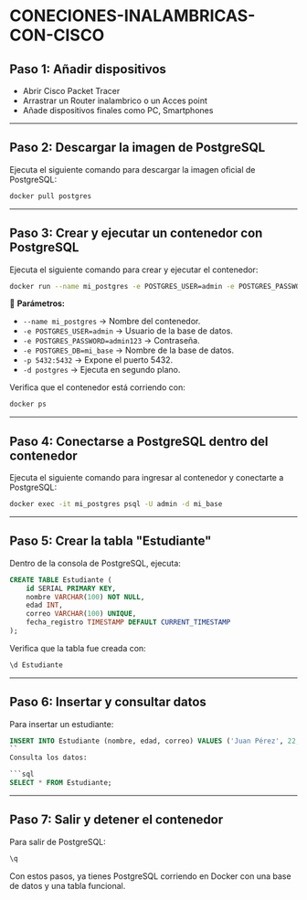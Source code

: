 # CONECIONES-INALAMBRICAS-CON-CISCO
## **Paso 1: Añadir dispositivos**
-  Abrir Cisco Packet Tracer
- Arrastrar un Router inalambrico o un Acces point
- Añade dispositivos finales como PC, Smartphones
---

## **Paso 2: Descargar la imagen de PostgreSQL**

Ejecuta el siguiente comando para descargar la imagen oficial de PostgreSQL:

```bash
docker pull postgres
```
---

## **Paso 3: Crear y ejecutar un contenedor con PostgreSQL**

Ejecuta el siguiente comando para crear y ejecutar el contenedor:

```bash
docker run --name mi_postgres -e POSTGRES_USER=admin -e POSTGRES_PASSWORD=admin123 -e POSTGRES_DB=mi_base -p 5432:5432 -d postgres
```
📌 **Parámetros:**
- `--name mi_postgres` → Nombre del contenedor.
- `-e POSTGRES_USER=admin` → Usuario de la base de datos.
- `-e POSTGRES_PASSWORD=admin123` → Contraseña.
- `-e POSTGRES_DB=mi_base` → Nombre de la base de datos.
- `-p 5432:5432` → Expone el puerto 5432.
- `-d postgres` → Ejecuta en segundo plano.

Verifica que el contenedor está corriendo con:

```bash
docker ps
```
---

## **Paso 4: Conectarse a PostgreSQL dentro del contenedor**

Ejecuta el siguiente comando para ingresar al contenedor y conectarte a PostgreSQL:

```bash
docker exec -it mi_postgres psql -U admin -d mi_base
```
---

## **Paso 5: Crear la tabla "Estudiante"**

Dentro de la consola de PostgreSQL, ejecuta:

```sql
CREATE TABLE Estudiante (
    id SERIAL PRIMARY KEY,
    nombre VARCHAR(100) NOT NULL,
    edad INT,
    correo VARCHAR(100) UNIQUE,
    fecha_registro TIMESTAMP DEFAULT CURRENT_TIMESTAMP
);
```
Verifica que la tabla fue creada con:

```sql
\d Estudiante
```

---

## **Paso 6: Insertar y consultar datos**

Para insertar un estudiante:

```sql
INSERT INTO Estudiante (nombre, edad, correo) VALUES ('Juan Pérez', 22, 'juanperez@gmail.com');
``
Consulta los datos:

```sql
SELECT * FROM Estudiante;
```
---

## **Paso 7: Salir y detener el contenedor**

Para salir de PostgreSQL:

```sql
\q
```
Con estos pasos, ya tienes PostgreSQL corriendo en Docker con una base de datos y una tabla funcional.
